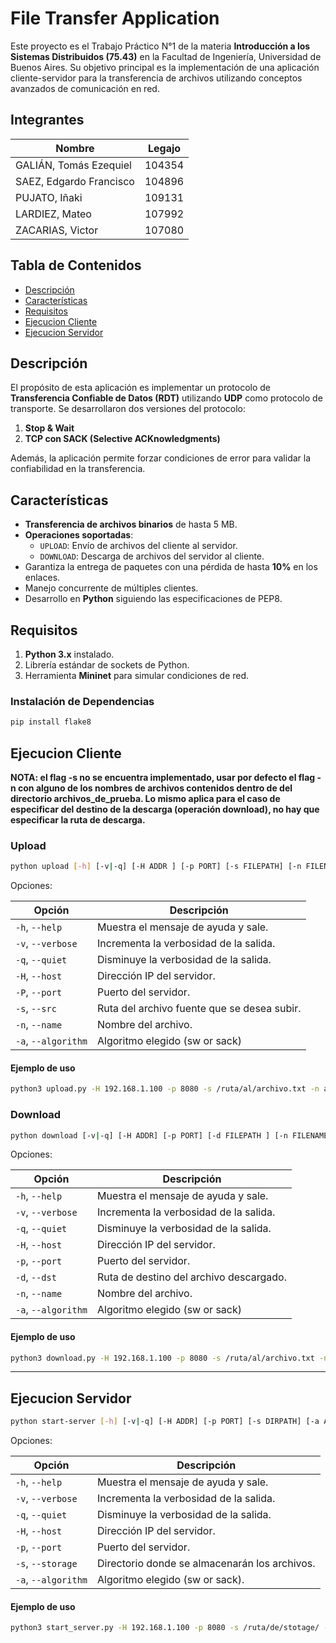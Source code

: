 # File Transfer Application

Este proyecto es el Trabajo Práctico N°1 de la materia **Introducción a los Sistemas Distribuidos (75.43)** en la Facultad de Ingeniería, Universidad de Buenos Aires. Su objetivo principal es la implementación de una aplicación cliente-servidor para la transferencia de archivos utilizando conceptos avanzados de comunicación en red.

## Integrantes

| Nombre                      | Legajo  |
|-----------------------------|---------|
| GALIÁN, Tomás Ezequiel      | 104354  |
| SAEZ, Edgardo Francisco     | 104896  |
| PUJATO, Iñaki               | 109131  |
| LARDIEZ, Mateo              | 107992  |
| ZACARIAS, Victor            | 107080  |

## Tabla de Contenidos

- [Descripción](#descripción)
- [Características](#características)
- [Requisitos](#requisitos)
- [Ejecucion Cliente](#ejecucion-cliente)
- [Ejecucion Servidor](#ejecucion-servidor)

## Descripción

El propósito de esta aplicación es implementar un protocolo de **Transferencia Confiable de Datos (RDT)** utilizando **UDP** como protocolo de transporte. Se desarrollaron dos versiones del protocolo:

1. **Stop & Wait**
2. **TCP con SACK (Selective ACKnowledgments)**

Además, la aplicación permite forzar condiciones de error para validar la confiabilidad en la transferencia.

## Características

- **Transferencia de archivos binarios** de hasta 5 MB.
- **Operaciones soportadas**:
  - `UPLOAD`: Envío de archivos del cliente al servidor.
  - `DOWNLOAD`: Descarga de archivos del servidor al cliente.
- Garantiza la entrega de paquetes con una pérdida de hasta **10%** en los enlaces.
- Manejo concurrente de múltiples clientes.
- Desarrollo en **Python** siguiendo las especificaciones de PEP8.

## Requisitos

1. **Python 3.x** instalado.
2. Librería estándar de sockets de Python.
3. Herramienta **Mininet** para simular condiciones de red.

### Instalación de Dependencias

```bash
pip install flake8
```

## Ejecucion Cliente

**NOTA: el flag -s no se encuentra implementado, usar por defecto el flag -n con alguno de los nombres de archivos contenidos dentro de del directorio archivos_de_prueba. Lo mismo aplica para el caso de especificar del destino de la descarga (operación download), no hay que especificar la ruta de descarga.**


### Upload
```bash
python upload [-h] [-v|-q] [-H ADDR ] [-p PORT] [-s FILEPATH] [-n FILENAME] [-a ALGORITHM]
```

Opciones:

| Opción         | Descripción                                  |
|----------------|----------------------------------------------|
| `-h`, `--help` | Muestra el mensaje de ayuda y sale.          |
| `-v`, `--verbose` | Incrementa la verbosidad de la salida.    |
| `-q`, `--quiet` | Disminuye la verbosidad de la salida.       |
| `-H`, `--host` | Dirección IP del servidor.                   |
| `-P`, `--port` | Puerto del servidor.                        |
| `-s`, `--src` | Ruta del archivo fuente que se desea subir.  |
| `-n`, `--name` | Nombre del archivo.                         |
| `-a`, `--algorithm` | Algoritmo elegido (sw or sack)         |



#### Ejemplo de uso
```bash
python3 upload.py -H 192.168.1.100 -p 8080 -s /ruta/al/archivo.txt -n archivo.txt -a sack
```

### Download
```bash
python download [-v|-q] [-H ADDR] [-p PORT] [-d FILEPATH ] [-n FILENAME ] [-a ALGORITHM]
```

Opciones:

| Opción            | Descripción                                      |
|-------------------|--------------------------------------------------|
| `-h`, `--help`    | Muestra el mensaje de ayuda y sale.              |
| `-v`, `--verbose` | Incrementa la verbosidad de la salida.           |
| `-q`, `--quiet`   | Disminuye la verbosidad de la salida.            |
| `-H`, `--host`    | Dirección IP del servidor.                       |
| `-p`, `--port`    | Puerto del servidor.                            |
| `-d`, `--dst`     | Ruta de destino del archivo descargado.          |
| `-n`, `--name`    | Nombre del archivo.                             |
| `-a`, `--algorithm` | Algoritmo elegido (sw or sack)               |


#### Ejemplo de uso
```bash
python3 download.py -H 192.168.1.100 -p 8080 -s /ruta/al/archivo.txt -n archivo.txt -a sack
```

--- 

## Ejecucion Servidor

```bash
python start-server [-h] [-v|-q] [-H ADDR] [-p PORT] [-s DIRPATH] [-a ALGORITHM]
```
Opciones:

| Opción              | Descripción                                   |
|---------------------|-----------------------------------------------|
| `-h`, `--help`      | Muestra el mensaje de ayuda y sale.           |
| `-v`, `--verbose`   | Incrementa la verbosidad de la salida.        |
| `-q`, `--quiet`     | Disminuye la verbosidad de la salida.         |
| `-H`, `--host`      | Dirección IP del servidor.                    |
| `-p`, `--port`      | Puerto del servidor.                          |
| `-s`, `--storage`   | Directorio donde se almacenarán los archivos. |
| `-a`, `--algorithm` | Algoritmo elegido (sw or sack).               |

#### Ejemplo de uso
```bash
python3 start_server.py -H 192.168.1.100 -p 8080 -s /ruta/de/stotage/ -a sack
```
